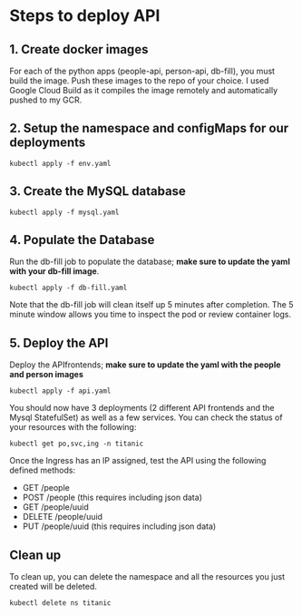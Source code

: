 # Steps to deploy API

## 1. Create docker images 

For each of the python apps (people-api, person-api, db-fill), you must build the image. Push these images to the repo of your choice. I used Google Cloud Build as it compiles the image remotely and automatically pushed to my GCR.

## 2. Setup the namespace and configMaps for our deployments
  
    kubectl apply -f env.yaml
    
## 3. Create the MySQL database
  
    kubectl apply -f mysql.yaml
    
## 4. Populate the Database

Run the db-fill job to populate the database; **make sure to update the yaml with your db-fill image**.

    kubectl apply -f db-fill.yaml

Note that the db-fill job will clean itself up 5 minutes after completion. The 5 minute window allows you time to inspect the pod or review container logs.

## 5. Deploy the API 

Deploy the APIfrontends; **make sure to update the yaml with the people and person images**

    kubectl apply -f api.yaml

You should now have 3 deployments (2 different API frontends and the Mysql StatefulSet) as well as a few services.
You can check the status of your resources with the following:

    kubectl get po,svc,ing -n titanic

Once the Ingress has an IP assigned, test the API using the following defined methods:

- GET /people
- POST /people (this requires including json data)
- GET /people/uuid
- DELETE /people/uuid
- PUT /people/uuid (this requires including json data)

## Clean up

To clean up, you can delete the namespace and all the resources you just created will be deleted.

    kubectl delete ns titanic
